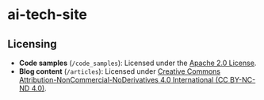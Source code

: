 # ai-tech-site

## Licensing

- **Code samples** (`/code_samples`): Licensed under the [Apache 2.0 License](code_samples/LICENSE).
- **Blog content** (`/articles`): Licensed under [Creative Commons Attribution-NonCommercial-NoDerivatives 4.0 International (CC BY-NC-ND 4.0)](articles/LICENSE).
